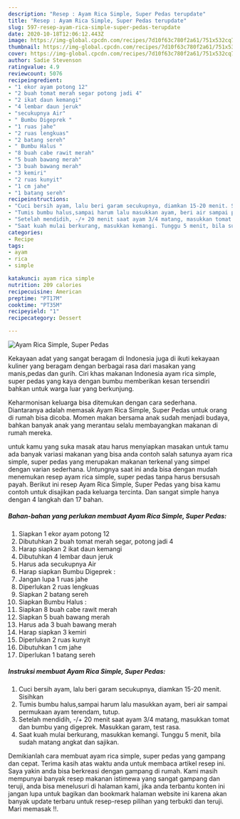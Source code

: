 ```yaml
---
description: "Resep : Ayam Rica Simple, Super Pedas terupdate"
title: "Resep : Ayam Rica Simple, Super Pedas terupdate"
slug: 597-resep-ayam-rica-simple-super-pedas-terupdate
date: 2020-10-18T12:06:12.443Z
image: https://img-global.cpcdn.com/recipes/7d10f63c780f2a61/751x532cq70/ayam-rica-simple-super-pedas-foto-resep-utama.jpg
thumbnail: https://img-global.cpcdn.com/recipes/7d10f63c780f2a61/751x532cq70/ayam-rica-simple-super-pedas-foto-resep-utama.jpg
cover: https://img-global.cpcdn.com/recipes/7d10f63c780f2a61/751x532cq70/ayam-rica-simple-super-pedas-foto-resep-utama.jpg
author: Sadie Stevenson
ratingvalue: 4.9
reviewcount: 5076
recipeingredient:
- "1 ekor ayam potong 12"
- "2 buah tomat merah segar potong jadi 4"
- "2 ikat daun kemangi"
- "4 lembar daun jeruk"
- "secukupnya Air"
- " Bumbu Digeprek "
- "1 ruas jahe"
- "2 ruas lengkuas"
- "2 batang sereh"
- " Bumbu Halus "
- "8 buah cabe rawit merah"
- "5 buah bawang merah"
- "3 buah bawang merah"
- "3 kemiri"
- "2 ruas kunyit"
- "1 cm jahe"
- "1 batang sereh"
recipeinstructions:
- "Cuci bersih ayam, lalu beri garam secukupnya, diamkan 15-20 menit. Sisihkan"
- "Tumis bumbu halus,sampai harum lalu masukkan ayam, beri air sampai permukaan ayam terendam, tutup."
- "Setelah mendidih, -/+ 20 menit saat ayam 3/4 matang, masukkan tomat dan bumbu yang digeprek. Masukkan garam, test rasa."
- "Saat kuah mulai berkurang, masukkan kemangi. Tunggu 5 menit, bila sudah matang angkat dan sajikan."
categories:
- Recipe
tags:
- ayam
- rica
- simple

katakunci: ayam rica simple 
nutrition: 209 calories
recipecuisine: American
preptime: "PT17M"
cooktime: "PT35M"
recipeyield: "1"
recipecategory: Dessert

---
```



![Ayam Rica Simple, Super Pedas](https://img-global.cpcdn.com/recipes/7d10f63c780f2a61/751x532cq70/ayam-rica-simple-super-pedas-foto-resep-utama.jpg)

Kekayaan adat yang sangat beragam di Indonesia juga di ikuti kekayaan kuliner yang beragam dengan berbagai rasa dari masakan yang manis,pedas dan gurih. Ciri khas makanan Indonesia ayam rica simple, super pedas yang kaya dengan bumbu memberikan kesan tersendiri bahkan untuk warga luar yang berkunjung.


Keharmonisan keluarga bisa ditemukan dengan cara sederhana. Diantaranya adalah memasak Ayam Rica Simple, Super Pedas untuk orang di rumah bisa dicoba. Momen makan bersama anak sudah menjadi budaya, bahkan banyak anak yang merantau selalu membayangkan makanan di rumah mereka.



untuk kamu yang suka masak atau harus menyiapkan masakan untuk tamu ada banyak variasi makanan yang bisa anda contoh salah satunya ayam rica simple, super pedas yang merupakan makanan terkenal yang simpel dengan varian sederhana. Untungnya saat ini anda bisa dengan mudah menemukan resep ayam rica simple, super pedas tanpa harus bersusah payah.
Berikut ini resep Ayam Rica Simple, Super Pedas yang bisa kamu contoh untuk disajikan pada keluarga tercinta. Dan sangat simple hanya dengan 4 langkah dan 17 bahan.


<!--inarticleads1-->

##### Bahan-bahan yang perlukan membuat Ayam Rica Simple, Super Pedas:

1. Siapkan 1 ekor ayam potong 12
1. Dibutuhkan 2 buah tomat merah segar, potong jadi 4
1. Harap siapkan 2 ikat daun kemangi
1. Dibutuhkan 4 lembar daun jeruk
1. Harus ada secukupnya Air
1. Harap siapkan  Bumbu Digeprek :
1. Jangan lupa 1 ruas jahe
1. Diperlukan 2 ruas lengkuas
1. Siapkan 2 batang sereh
1. Siapkan  Bumbu Halus :
1. Siapkan 8 buah cabe rawit merah
1. Siapkan 5 buah bawang merah
1. Harus ada 3 buah bawang merah
1. Harap siapkan 3 kemiri
1. Diperlukan 2 ruas kunyit
1. Dibutuhkan 1 cm jahe
1. Diperlukan 1 batang sereh




<!--inarticleads2-->

##### Instruksi membuat  Ayam Rica Simple, Super Pedas:

1. Cuci bersih ayam, lalu beri garam secukupnya, diamkan 15-20 menit. Sisihkan
1. Tumis bumbu halus,sampai harum lalu masukkan ayam, beri air sampai permukaan ayam terendam, tutup.
1. Setelah mendidih, -/+ 20 menit saat ayam 3/4 matang, masukkan tomat dan bumbu yang digeprek. Masukkan garam, test rasa.
1. Saat kuah mulai berkurang, masukkan kemangi. Tunggu 5 menit, bila sudah matang angkat dan sajikan.




Demikianlah cara membuat ayam rica simple, super pedas yang gampang dan cepat. Terima kasih atas waktu anda untuk membaca artikel resep ini. Saya yakin anda bisa berkreasi dengan gampang di rumah. Kami masih mempunyai banyak resep makanan istimewa yang sangat gampang dan teruji, anda bisa menelusuri di halaman kami, jika anda terbantu konten ini jangan lupa untuk bagikan dan bookmark halaman website ini karena akan banyak update terbaru untuk resep-resep pilihan yang terbukti dan teruji. Mari memasak !!. 
